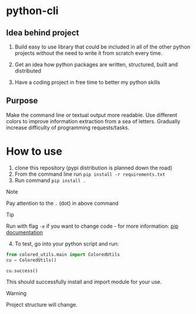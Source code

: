 # python-cli

## Idea behind project

1) Build easy to use library that could be included in all of the other python projects without the need to write it from scratch every time.

2) Get an idea how python packages are written, structured, built and distributed

3) Have a coding project in free time to better my python skills

## Purpose

Make the command line or textual output more readable. 
Use different colors to improve information extraction from a sea of letters.
Gradually increase difficulty of programming requests/tasks.

# How to use

1. clone this repository (pypi distribution is planned down the road)
2. From the command line run `pip install -r requirements.txt`
3. Run command `pip install .`

> [!NOTE]
> Pay attention to the `.` (dot) in above command
   
> [!TIP]
> Run with flag `-e` if you want to change code - for more information: [pip documentation](https://pip.pypa.io/en/stable/topics/local-project-installs/#editable-installs)

4. To test, go into your python script and run:

```py
from colored_utils.main import ColoredUtils
cu = ColoredUtils()

cu.success()
```

This should successfully install and import module for your use. 

> [!WARNING]
> Project structure will change.
